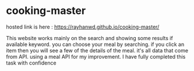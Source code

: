 # cooking-master


hosted link is here : https://rayhanwd.github.io/cooking-master/

This website works mainly on the search and showing some results if available keyword. you can choose your meal by searching. if you click an item then you will see a few of the details of the meal. it's all data that come from API. using a meal API for my improvement. I have fully completed this task with confidence
